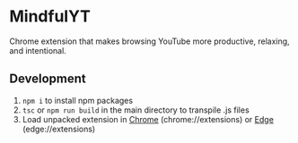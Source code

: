 # MindfulYT
Chrome extension that makes browsing YouTube more productive, relaxing, and intentional.

## Development
1. `npm i` to install npm packages
2. `tsc` or `npm run build` in the main directory to transpile .js files
3. Load unpacked extension in [Chrome](chrome://extensions) (chrome://extensions) or [Edge](edge://extensions) (edge://extensions)
